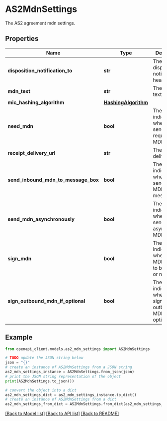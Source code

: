 # AS2MdnSettings

The AS2 agreement mdn settings.

## Properties

Name | Type | Description | Notes
------------ | ------------- | ------------- | -------------
**disposition_notification_to** | **str** | The disposition notification to header value. | [optional] 
**mdn_text** | **str** | The MDN text. | [optional] 
**mic_hashing_algorithm** | [**HashingAlgorithm**](HashingAlgorithm.md) |  | 
**need_mdn** | **bool** | The value indicating whether to send or request a MDN. | 
**receipt_delivery_url** | **str** | The receipt delivery URL. | [optional] 
**send_inbound_mdn_to_message_box** | **bool** | The value indicating whether to send inbound MDN to message box. | 
**send_mdn_asynchronously** | **bool** | The value indicating whether to send the asynchronous MDN. | 
**sign_mdn** | **bool** | The value indicating whether the MDN needs to be signed or not. | 
**sign_outbound_mdn_if_optional** | **bool** | The value indicating whether to sign the outbound MDN if optional. | 

## Example

```python
from openapi_client.models.as2_mdn_settings import AS2MdnSettings

# TODO update the JSON string below
json = "{}"
# create an instance of AS2MdnSettings from a JSON string
as2_mdn_settings_instance = AS2MdnSettings.from_json(json)
# print the JSON string representation of the object
print(AS2MdnSettings.to_json())

# convert the object into a dict
as2_mdn_settings_dict = as2_mdn_settings_instance.to_dict()
# create an instance of AS2MdnSettings from a dict
as2_mdn_settings_from_dict = AS2MdnSettings.from_dict(as2_mdn_settings_dict)
```
[[Back to Model list]](../README.md#documentation-for-models) [[Back to API list]](../README.md#documentation-for-api-endpoints) [[Back to README]](../README.md)


